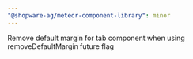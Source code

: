 ```yaml
---
"@shopware-ag/meteor-component-library": minor
---
```


Remove default margin for tab component when using removeDefaultMargin future flag
